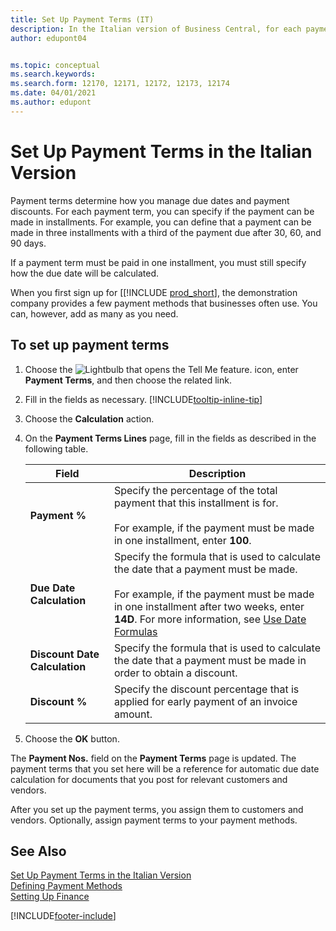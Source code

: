 ```yaml
---
title: Set Up Payment Terms (IT)
description: In the Italian version of Business Central, for each payment term, you can specify if the payment can be made in installments. 
author: edupont04


ms.topic: conceptual
ms.search.keywords:
ms.search.form: 12170, 12171, 12172, 12173, 12174
ms.date: 04/01/2021
ms.author: edupont
---
```

# Set Up Payment Terms in the Italian Version

Payment terms determine how you manage due dates and payment discounts. For each payment term, you can specify if the payment can be made in installments. For example, you can define that a payment can be made in three installments with a third of the payment due after 30, 60, and 90 days.  

If a payment term must be paid in one installment, you must still specify how the due date will be calculated.  

When you first sign up for [[!INCLUDE [prod_short](../../includes/prod_short.md)], the demonstration company provides a few payment methods that businesses often use. You can, however, add as many as you need.

## To set up payment terms

1. Choose the ![Lightbulb that opens the Tell Me feature.](../../media/ui-search/search_small.png "Tell me what you want to do") icon, enter **Payment Terms**, and then choose the related link.  
2. Fill in the fields as necessary. [!INCLUDE[tooltip-inline-tip](../../includes/tooltip-inline-tip_md.md)]  
3. Choose the **Calculation** action.  
4. On the **Payment Terms Lines** page, fill in the fields as described in the following table.  

    |Field|Description|  
    |---------------------------------|---------------------------------------|  
    |**Payment %**|Specify the percentage of the total payment that this installment is for.<br /><br /> For example, if the payment must be made in one installment, enter **100**.|  
    |**Due Date Calculation**|Specify the formula that is used to calculate the date that a payment must be made.<br /><br /> For example, if the payment must be made in one installment after two weeks, enter **14D**. For more information, see [Use Date Formulas](../../ui-enter-date-ranges.md#using-date-formulas)|  
    |**Discount Date Calculation**|Specify the formula that is used to calculate the date that a payment must be made in order to obtain a discount.|  
    |**Discount %**|Specify the discount percentage that is applied for early payment of an invoice amount.|  

5. Choose the **OK** button.  

The **Payment Nos.** field on the **Payment Terms** page is updated. The payment terms that you set here will be a reference for automatic due date calculation for documents that you post for relevant customers and vendors.  

After you set up the payment terms, you assign them to customers and vendors. Optionally, assign payment terms to your payment methods.  

## See Also

[Set Up Payment Terms in the Italian Version](../../finance-payment-terms.md)  
[Defining Payment Methods](../../finance-payment-methods.md)  
[Setting Up Finance](../../finance-setup-finance.md)  


[!INCLUDE[footer-include](../../includes/footer-banner.md)]